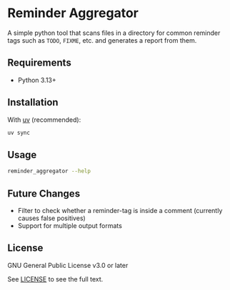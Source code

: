 # Reminder Aggregator

A simple python tool that scans files in a directory for common reminder tags such as `TODO`, `FIXME`, etc. and generates a report from them.

## Requirements

- Python 3.13+

## Installation

With [uv](https://docs.astral.sh/uv/getting-started/installation/) (recommended):

```bash
uv sync
```

## Usage

```bash
reminder_aggregator --help
```

## Future Changes

- Filter to check whether a reminder-tag is inside a comment (currently causes false positives)
- Support for multiple output formats

## License

GNU General Public License v3.0 or later

See [LICENSE](./LICENSE) to see the full text.
